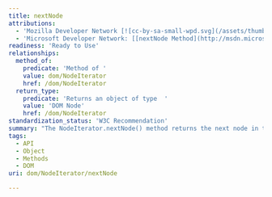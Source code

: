 ```yaml
---
title: nextNode
attributions:
  - 'Mozilla Developer Network [![cc-by-sa-small-wpd.svg](/assets/thumb/8/8c/cc-by-sa-small-wpd.svg/120px-cc-by-sa-small-wpd.svg.png)](http://creativecommons.org/licenses/by-sa/3.0/us/): [[NodeIterator.nextNode](https://developer.mozilla.org/en-US/docs/Web/API/NodeIterator.nextNode) Article]'
  - 'Microsoft Developer Network: [[nextNode Method](http://msdn.microsoft.com/en-us/library/ie/ff975281(v=vs.85).aspx) Article]'
readiness: 'Ready to Use'
relationships:
  method_of:
    predicate: 'Method of '
    value: dom/NodeIterator
    href: /dom/NodeIterator
  return_type:
    predicate: 'Returns an object of type  '
    value: 'DOM Node'
    href: /dom/NodeIterator
standardization_status: 'W3C Recommendation'
summary: "The NodeIterator.nextNode() method returns the next node in the set represented by the NodeIterator and advances the position of the iterator within the set.  The first call to nextNode() returns the first node in the set.\n"
tags:
  - API
  - Object
  - Methods
  - DOM
uri: dom/NodeIterator/nextNode

---
```

